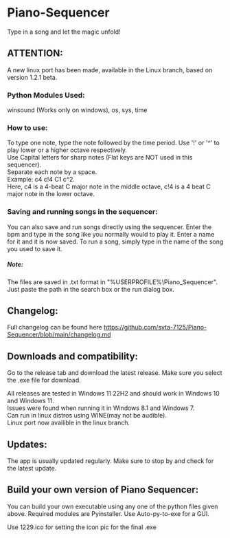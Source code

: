 # Piano-Sequencer
Type in a song and let the magic unfold!  
## ATTENTION:
A new linux port has been made, available in the Linux branch, based on version 1.2.1 beta.
### Python Modules Used:
winsound (Works only on windows), os, sys, time
### How to use: 
To type one note, type the note followed by the time period. Use '!' or '^' to play lower or a higher octave respectively.  
Use Capital letters for sharp notes (Flat keys are NOT used in this sequencer).  
Separate each note by a space.  
Example: c4 c!4 C1 c^2.  
Here, c4 is a 4-beat C major note in the middle octave, c!4 is a 4 beat C major note in the lower octave.
### Saving and running songs in the sequencer:
You can also save and run songs directly using the sequencer. Enter the bpm and type in the song like you normally would to play it. Enter a name for it and it is now saved.
To run a song, simply type in the name of the song you used to save it.
##### Note:
The files are saved in .txt format in "%USERPROFILE%\Piano_Sequencer". Just paste the path in the search box or the run dialog box.
## Changelog:
Full changelog can be found here https://github.com/svta-7125/Piano-Sequencer/blob/main/changelog.md
## Downloads and compatibility:
Go to the release tab and download the latest release. Make sure you select the .exe file for download. 
  
All releases are tested in Windows 11 22H2 and should work in Windows 10 and Windows 11.  
Issues were found when running it in Windows 8.1 and Windows 7.  
Can run in linux distros using WINE(may not be audible).  
Linux port now availible in the linux branch.
## Updates:
The app is usually updated regularly. Make sure to stop by and check for the latest update.
## Build your own version of Piano Sequencer:
You can build your own executable using any one of the python files given above. Required modules are Pyinstaller. Use Auto-py-to-exe for a GUI.  
  
  
  Use 1229.ico for setting the icon pic for the final .exe

